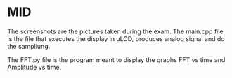 # MID
The screenshots are the pictures taken during the exam.
The main.cpp file is the file that executes the display in uLCD, produces analog signal and do
the sampliung.

The FFT.py file is the program meant to display the graphs FFT vs time and Amplitude vs time.
